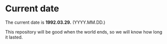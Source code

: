 # Current date

The current date is **1992.03.29.** (YYYY.MM.DD.)

This repository will be good when the world ends, so we will know how long it lasted.